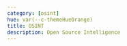 ```yaml
---
category: [osint]
hue: var(--c-themeHueOrange)
title: OSINT
description: Open Source Intelligence
---
```

